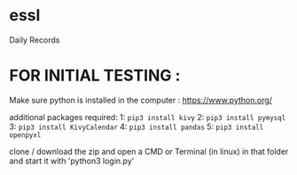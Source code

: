 # essl
Daily Records

# FOR INITIAL TESTING :
Make sure python is installed in the computer : https://www.python.org/

additional packages required:
  1: `pip3 install kivy`
  2: `pip3 install pymysql`
  3: `pip3 install KivyCalendar`
  4: `pip3 install pandas`
  5: `pip3 install openpyxl`

clone / download the zip and open a CMD or Terminal (in linux) in that folder and start it with 'python3 login.py'
